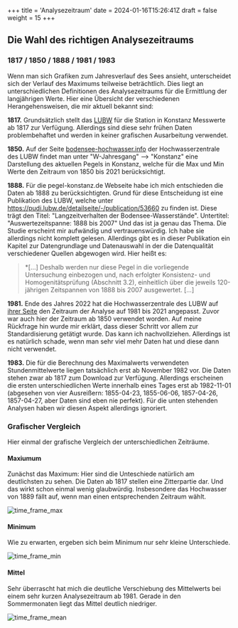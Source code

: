+++
title = 'Analysezeitraum'
date = 2024-01-16T15:26:41Z
draft = false
weight = 15
+++

## Die Wahl des richtigen Analysezeitraums

### 1817 / 1850 / 1888 / 1981 / 1983

Wenn man sich Grafiken zum Jahresverlauf des Sees ansieht, unterscheidet sich der Verlauf des Maximums teilweise beträchtlich. Dies liegt an unterschiedlichen Definitionen des Analysezeitraums für die Ermittlung der langjährigen Werte. Hier eine Übersicht der verschiedenen Herangehensweisen, die mir aktuell bekannt sind:

**1817.** Grundsätzlich stellt das [LUBW](https://udo.lubw.baden-wuerttemberg.de) für die Station in Konstanz Messwerte ab 1817 zur Verfügung. Allerdings sind diese sehr frühen Daten problembehaftet und werden in keiner grafischen Ausarbeitung verwendet.

**1850.** Auf der Seite [bodensee-hochwasser.info](https://bodensee-hochwasser.info/) der Hochwasserzentrale des LUBW findet man unter "W-Jahresgang" --> "Konstanz" eine Darstellung des aktuellen Pegels in Konstanz, welche für die Max und Min Werte den Zeitraum von 1850 bis 2021 berücksichtigt.

**1888.** Für die pegel-konstanz.de Webseite habe ich mich entschieden die Daten ab 1888 zu berücksichtigten. Grund für diese Entscheidung ist eine Publikation des LUBW, welche unter https://pudi.lubw.de/detailseite/-/publication/53660 zu finden ist. Diese trägt den Titel: "Langzeitverhalten der Bodensee-Wasserstände". Untertitel: "Auswertezeitspanne: 1888 bis 2007" Und das ist ja genau das Thema. Die Studie erscheint mir aufwändig und vertrauenswürdig. Ich habe sie allerdings nicht komplett gelesen. Allerdings gibt es in dieser Publikation ein Kapitel zur Datengrundlage und Datenauswahl in der die Datenqualität verschiedener Quellen abgewogen wird. Hier heißt es:

> *[...] Deshalb werden nur diese Pegel in die vorliegende Untersuchung einbezogen und, nach erfolgter Konsistenz- und Homogenitätsprüfung (Abschnitt 3.2), einheitlich über die jeweils 120-jährigen Zeitspannen von 1888 bis 2007 ausgewertet. [...]

**1981.** Ende des Jahres 2022 hat die Hochwasserzentrale des LUBW auf [ihrer Seite](https://www.hvz.baden-wuerttemberg.de/pegel.html?id=00007&m=W) den Zeitraum der Analyse auf 1981 bis 2021 angepasst. Zuvor war auch hier der Zeitraum ab 1850 verwendet worden. Auf meine Rückfrage hin wurde mir erklärt, dass dieser Schritt vor allem zur Standardisierung getätigt wurde. Das kann ich nachvollziehen. Allerdings ist es natürlich schade, wenn man sehr viel mehr Daten hat und diese dann nicht verwendet.

**1983.** Die für die Berechnung des Maximalwerts verwendeten Stundenmittelwerte liegen tatsächlich erst ab November 1982 vor. Die Daten stehen zwar ab 1817 zum Download zur Verfügung. Allerdings erscheinen die ersten unterschiedlichen Werte innerhalb eines Tages erst ab 1982-11-01 (abgesehen von vier Ausreißern: 1855-04-23, 1855-06-06, 1857-04-26, 1857-04-27, aber Daten sind eben nie perfekt). Für die unten stehenden Analysen haben wir diesen Aspekt allerdings ignoriert.

### Grafischer Vergleich

Hier einmal der grafische Vergleich der unterschiedlichen Zeiträume.

#### Maxiumum

Zunächst das Maximum: Hier sind die Unteschiede natürlich am deutlichsten zu sehen. Die Daten ab 1817 stellen eine Zitterpartie dar. Und das wirkt schon einmal wenig glaubwürdig. Insbesondere das Hochwasser von 1889 fällt auf, wenn man einen entsprechenden Zeitraum wählt.

![time_frame_max](/images/analysis/analysis-period/analysisperiod_max_DE.png)


#### Minimum

Wie zu erwarten, ergeben sich beim Minimum nur sehr kleine Unterschiede.

![time_frame_min](/images/analysis/analysis-period/analysisperiod_min_DE.png)


#### Mittel

Sehr überrascht hat mich die deutliche Verschiebung des Mittelwerts bei einem sehr kurzen Analysezeitraum ab 1981. Gerade in den Sommermonaten liegt das Mittel deutlich niedriger.

![time_frame_mean](/images/analysis/analysis-period/analysisperiod_mean_DE.png)